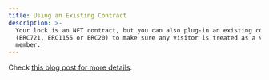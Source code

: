 ```yaml
---
title: Using an Existing Contract
description: >-
  Your lock is an NFT contract, but you can also plug-in an existing contract
  (ERC721, ERC1155 or ERC20) to make sure any visitor is treated as a valid
  member.
---
```


Check [this blog post for more details](https://unlock-protocol.com/blog/bring-your-own-nft).
